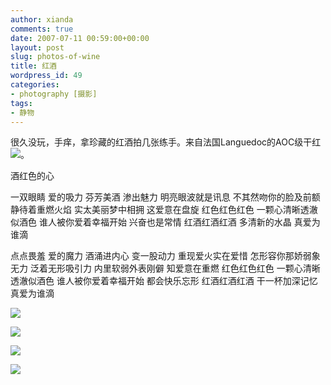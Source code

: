 ```yaml
---
author: xianda
comments: true
date: 2007-07-11 00:59:00+00:00
layout: post
slug: photos-of-wine
title: 红酒
wordpress_id: 49
categories:
- photography [摄影]
tags:
- 静物
---
```


很久没玩，手痒，拿珍藏的红酒拍几张练手。来自法国Languedoc的AOC级干红![](http://shared.live.com/VIf!VWmJbs6tK-ObyYk28Q/emoticons/smile_teeth.gif)。

酒红色的心

一双眼睛 爱的吸力
芬芳美酒 渗出魅力
明亮眼波就是讯息
不其然吻你的脸及前额
静待着重燃火焰
实太美丽梦中相拥 这爱意在盘旋
红色红色红色 一颗心清晰透澈似酒色
谁人被你爱着幸福开始 兴奋也是常情
红酒红酒红酒 多清新的水晶
真爱为谁滴

点点畏羞 爱的魔力
酒涌进内心 变一股动力
重现爱火实在爱惜
怎形容你那娇弱象无力
泛着无形吸引力
内里软弱外表刚僻 知爱意在重燃
红色红色红色 一颗心清晰透澈似酒色
谁人被你爱着幸福开始 都会快乐忘形
红酒红酒红酒 干一杯加深记忆
真爱为谁滴

![](http://tkfiles.storage.msn.com/y1p4g3jqV0MUEmCqoKDQIlVjij-648zQz9lwrhSLTUaLWhoiv8znEXe8Fvi84oDMMBZ)

<!-- more -->

![](http://tkfiles.storage.msn.com/y1p4g3jqV0MUEkbZxEe_b9Wl1aH_O4dQZXgK2cTZvR_9T7Ylej_x-qCg2-0bPuhlW7Y)

![](http://tkfiles.storage.msn.com/y1p4g3jqV0MUEldLx3BPRpI3wRaCLuPA-xKliI9PcSgYyx0i0t4GMxqglDMiXvt2ByI)

![](http://tkfiles.storage.msn.com/y1p4g3jqV0MUEmYjmR40yjkcU6rmZJZ82n_AVwPOQ89YYyE9JIxtZN9gTpIo5RATpsM)
